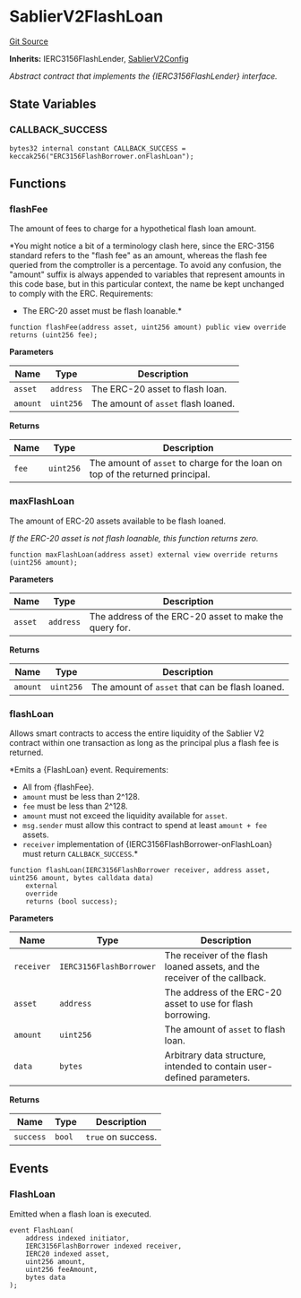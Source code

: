 # SablierV2FlashLoan
[Git Source](https://github.com/sablierhq/v2-core/blob/8b6a851f4185bd5af0e89a0f6a6eb2fed069cd10/docs/contracts/v2/reference/core/abstracts)

**Inherits:**
IERC3156FlashLender, [SablierV2Config](/docs/contracts/v2/reference/core/abstracts/abstract.SablierV2Config.md)

*Abstract contract that implements the {IERC3156FlashLender} interface.*


## State Variables
### CALLBACK_SUCCESS

```solidity
bytes32 internal constant CALLBACK_SUCCESS = keccak256("ERC3156FlashBorrower.onFlashLoan");
```


## Functions
### flashFee

The amount of fees to charge for a hypothetical flash loan amount.

*You might notice a bit of a terminology clash here, since the ERC-3156 standard refers to the "flash fee"
as an amount, whereas the flash fee queried from the comptroller is a percentage. To avoid any confusion, the
"amount" suffix is always appended to variables that represent amounts in this code base, but in this particular
context, the name be kept unchanged to comply with the ERC.
Requirements:
- The ERC-20 asset must be flash loanable.*


```solidity
function flashFee(address asset, uint256 amount) public view override returns (uint256 fee);
```
**Parameters**

|Name|Type|Description|
|----|----|-----------|
|`asset`|`address`|The ERC-20 asset to flash loan.|
|`amount`|`uint256`|The amount of `asset` flash loaned.|

**Returns**

|Name|Type|Description|
|----|----|-----------|
|`fee`|`uint256`|The amount of `asset` to charge for the loan on top of the returned principal.|


### maxFlashLoan

The amount of ERC-20 assets available to be flash loaned.

*If the ERC-20 asset is not flash loanable, this function returns zero.*


```solidity
function maxFlashLoan(address asset) external view override returns (uint256 amount);
```
**Parameters**

|Name|Type|Description|
|----|----|-----------|
|`asset`|`address`|The address of the ERC-20 asset to make the query for.|

**Returns**

|Name|Type|Description|
|----|----|-----------|
|`amount`|`uint256`|The amount of `asset` that can be flash loaned.|


### flashLoan

Allows smart contracts to access the entire liquidity of the Sablier V2 contract within one
transaction as long as the principal plus a flash fee is returned.

*Emits a {FlashLoan} event.
Requirements:
- All from {flashFee}.
- `amount` must be less than 2^128.
- `fee` must be less than 2^128.
- `amount` must not exceed the liquidity available for `asset`.
- `msg.sender` must allow this contract to spend at least `amount + fee` assets.
- `receiver` implementation of {IERC3156FlashBorrower-onFlashLoan} must return `CALLBACK_SUCCESS`.*


```solidity
function flashLoan(IERC3156FlashBorrower receiver, address asset, uint256 amount, bytes calldata data)
    external
    override
    returns (bool success);
```
**Parameters**

|Name|Type|Description|
|----|----|-----------|
|`receiver`|`IERC3156FlashBorrower`|The receiver of the flash loaned assets, and the receiver of the callback.|
|`asset`|`address`|The address of the ERC-20 asset to use for flash borrowing.|
|`amount`|`uint256`|The amount of `asset` to flash loan.|
|`data`|`bytes`|Arbitrary data structure, intended to contain user-defined parameters.|

**Returns**

|Name|Type|Description|
|----|----|-----------|
|`success`|`bool`|`true` on success.|


## Events
### FlashLoan
Emitted when a flash loan is executed.


```solidity
event FlashLoan(
    address indexed initiator,
    IERC3156FlashBorrower indexed receiver,
    IERC20 indexed asset,
    uint256 amount,
    uint256 feeAmount,
    bytes data
);
```

